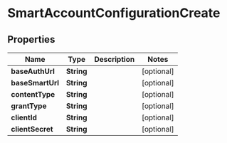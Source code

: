 

# SmartAccountConfigurationCreate


## Properties

Name | Type | Description | Notes
------------ | ------------- | ------------- | -------------
**baseAuthUrl** | **String** |  |  [optional]
**baseSmartUrl** | **String** |  |  [optional]
**contentType** | **String** |  |  [optional]
**grantType** | **String** |  |  [optional]
**clientId** | **String** |  |  [optional]
**clientSecret** | **String** |  |  [optional]



